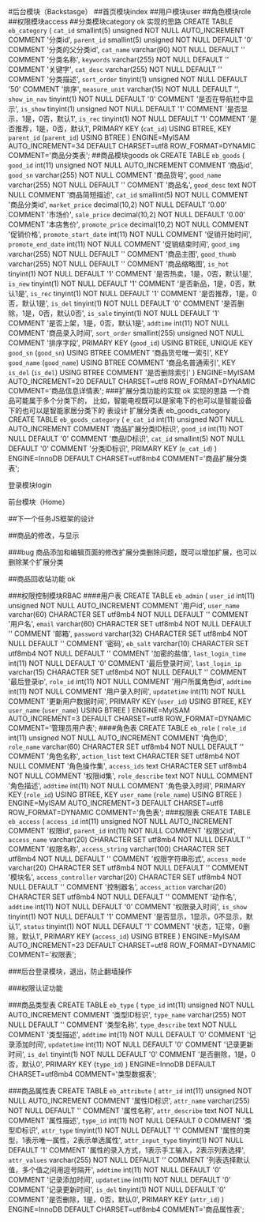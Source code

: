 #后台模块（Backstasge）
##首页模块index
##用户模块user
##角色模块role
##权限模块access
##分类模块category ok
实现的思路
CREATE TABLE `eb_category` (
  `cat_id` smallint(5) unsigned NOT NULL AUTO_INCREMENT COMMENT '分类id',
  `parent_id` smallint(5) unsigned NOT NULL DEFAULT '0' COMMENT '分类的父分类id',
  `cat_name` varchar(90) NOT NULL DEFAULT '' COMMENT '分类名称',
  `keywords` varchar(255) NOT NULL DEFAULT '' COMMENT '关键字',
  `cat_desc` varchar(255) NOT NULL DEFAULT '' COMMENT '分类描述',
  `sort_order` tinyint(1) unsigned NOT NULL DEFAULT '50' COMMENT '排序',
  `measure_unit` varchar(15) NOT NULL DEFAULT '',
  `show_in_nav` tinyint(1) NOT NULL DEFAULT '0' COMMENT '是否在导航栏中显示',
  `is_show` tinyint(1) unsigned NOT NULL DEFAULT '1' COMMENT '是否显示，1是，0否，默认1',
  `is_rec` tinyint(1) NOT NULL DEFAULT '1' COMMENT '是否推荐，1是，0否，默认1',
  PRIMARY KEY (`cat_id`) USING BTREE,
  KEY `parent_id` (`parent_id`) USING BTREE
) ENGINE=MyISAM AUTO_INCREMENT=34 DEFAULT CHARSET=utf8 ROW_FORMAT=DYNAMIC COMMENT='商品分类表';
##商品模块goods ok
CREATE TABLE `eb_goods` (
  `good_id` int(11) unsigned NOT NULL AUTO_INCREMENT COMMENT '商品id',
  `good_sn` varchar(255) NOT NULL COMMENT '商品货号',
  `good_name` varchar(255) NOT NULL DEFAULT '' COMMENT '商品名',
  `good_desc` text NOT NULL COMMENT '商品简短描述',
  `cat_id` smallint(5) NOT NULL COMMENT '商品分类id',
  `market_price` decimal(10,2) NOT NULL DEFAULT '0.00' COMMENT '市场价',
  `sale_price` decimal(10,2) NOT NULL DEFAULT '0.00' COMMENT '本店售价',
  `promote_price` decimal(10,2) NOT NULL COMMENT '促销价格',
  `promote_start_date` int(11) NOT NULL COMMENT '促销开始时间',
  `promote_end_date` int(11) NOT NULL COMMENT '促销结束时间',
  `good_img` varchar(255) NOT NULL DEFAULT '' COMMENT '商品主图',
  `good_thumb` varchar(255) NOT NULL DEFAULT '' COMMENT '商品缩略图',
  `is_hot` tinyint(1) NOT NULL DEFAULT '1' COMMENT '是否热卖，1是，0否，默认1是',
  `is_new` tinyint(1) NOT NULL DEFAULT '1' COMMENT '是否新品，1是，0否，默认1是',
  `is_rec` tinyint(1) NOT NULL DEFAULT '1' COMMENT '是否推荐，1是，0否，默认1是',
  `is_del` tinyint(1) NOT NULL DEFAULT '0' COMMENT '是否删除，1是，0否，默认0否',
  `is_sale` tinyint(1) NOT NULL DEFAULT '1' COMMENT '是否上架，1是，0否，默认1是',
  `addtime` int(11) NOT NULL COMMENT '商品录入时间',
  `sort_order` smallint(255) unsigned NOT NULL COMMENT '排序字段',
  PRIMARY KEY (`good_id`) USING BTREE,
  UNIQUE KEY `good_sn` (`good_sn`) USING BTREE COMMENT '商品货号唯一索引',
  KEY `good_name` (`good_name`) USING BTREE COMMENT '商品名普通索引',
  KEY `is_del` (`is_del`) USING BTREE COMMENT '是否删除索引'
) ENGINE=MyISAM AUTO_INCREMENT=20 DEFAULT CHARSET=utf8 ROW_FORMAT=DYNAMIC COMMENT='商品信息详情表';
###扩展分类功能的实现 ok
实现的思路
一个商品可能属于多个分类下的，
比如，智能电视既可以是家电下的也可以是智能设备下的也可以是智能家居分类下的
表设计 扩展分类表 eb_goods_category
CREATE TABLE `eb_goods_category` (
  `e_cat_id` int(11) unsigned NOT NULL AUTO_INCREMENT COMMENT '商品扩展分类ID标识',
  `good_id` int(11) NOT NULL DEFAULT '0' COMMENT '商品ID标识',
  `cat_id` smallint(5) NOT NULL DEFAULT '0' COMMENT '分类ID标识',
  PRIMARY KEY (`e_cat_id`)
) ENGINE=InnoDB DEFAULT CHARSET=utf8mb4 COMMENT='商品扩展分类表';


登录模块login

前台模块（Home）

##下一个任务JS框架的设计

##商品的修改，与显示

###bug 商品添加和编辑页面的修改扩展分类删除问题，既可以增加扩展，也可以删除某个扩展分类

##商品回收站功能 ok

###权限控制模块RBAC
####用户表
CREATE TABLE `eb_admin` (
  `user_id` int(11) unsigned NOT NULL AUTO_INCREMENT COMMENT '用户id',
  `user_name` varchar(60) CHARACTER SET utf8mb4 NOT NULL DEFAULT '' COMMENT '用户名',
  `email` varchar(60) CHARACTER SET utf8mb4 NOT NULL DEFAULT '' COMMENT '邮箱',
  `password` varchar(32) CHARACTER SET utf8mb4 NOT NULL DEFAULT '' COMMENT '密码',
  `eb_salt` varchar(10) CHARACTER SET utf8mb4 NOT NULL DEFAULT '' COMMENT '加密的盐值',
  `last_login_time` int(11) NOT NULL DEFAULT '0' COMMENT '最后登录时间',
  `last_login_ip` varchar(15) CHARACTER SET utf8mb4 NOT NULL DEFAULT '' COMMENT '最后登录ip',
  `role_id` int(11) NOT NULL COMMENT '用户所属角色id',
  `addtime` int(11) NOT NULL COMMENT '用户录入时间',
  `updatetime` int(11) NOT NULL COMMENT '更新用户数据时间',
  PRIMARY KEY (`user_id`) USING BTREE,
  KEY `user_name` (`user_name`) USING BTREE
) ENGINE=MyISAM AUTO_INCREMENT=3 DEFAULT CHARSET=utf8 ROW_FORMAT=DYNAMIC COMMENT='管理员用户表';
####角色表
CREATE TABLE `eb_role` (
  `role_id` int(11) unsigned NOT NULL AUTO_INCREMENT COMMENT '角色ID',
  `role_name` varchar(60) CHARACTER SET utf8mb4 NOT NULL DEFAULT '' COMMENT '角色名称',
  `action_list` text CHARACTER SET utf8mb4 NOT NULL COMMENT '角色操作集',
  `access_ids` text CHARACTER SET utf8mb4 NOT NULL COMMENT '权限id集',
  `role_describe` text NOT NULL COMMENT '角色描述',
  `addtime` int(11) NOT NULL COMMENT '角色录入时间',
  PRIMARY KEY (`role_id`) USING BTREE,
  KEY `user_name` (`role_name`) USING BTREE
) ENGINE=MyISAM AUTO_INCREMENT=3 DEFAULT CHARSET=utf8 ROW_FORMAT=DYNAMIC COMMENT='角色表';
###权限表
CREATE TABLE `eb_access` (
  `access_id` int(11) unsigned NOT NULL AUTO_INCREMENT COMMENT '权限id',
  `parent_id` int(11) NOT NULL COMMENT '权限父id',
  `access_name` varchar(20) CHARACTER SET utf8mb4 NOT NULL DEFAULT '' COMMENT '权限名称',
  `access_string` varchar(100) CHARACTER SET utf8mb4 NOT NULL DEFAULT '' COMMENT '权限字符串形式',
  `access_mode` varchar(20) CHARACTER SET utf8mb4 NOT NULL DEFAULT '' COMMENT '模块名',
  `access_controller` varchar(20) CHARACTER SET utf8mb4 NOT NULL DEFAULT '' COMMENT '控制器名',
  `access_action` varchar(20) CHARACTER SET utf8mb4 NOT NULL DEFAULT '' COMMENT '动作名',
  `addtime` int(11) NOT NULL DEFAULT '0' COMMENT '权限录入时间',
  `is_show` tinyint(1) NOT NULL DEFAULT '1' COMMENT '是否显示，1显示，0不显示，默认1',
  `status` tinyint(1) NOT NULL DEFAULT '1' COMMENT '状态，1正常，0删除，默认1',
  PRIMARY KEY (`access_id`) USING BTREE
) ENGINE=MyISAM AUTO_INCREMENT=23 DEFAULT CHARSET=utf8 ROW_FORMAT=DYNAMIC COMMENT='权限表';


###后台登录模块，退出，防止翻墙操作

###权限认证功能

###商品类型表
CREATE TABLE `eb_type` (
  `type_id` int(11) unsigned NOT NULL AUTO_INCREMENT COMMENT '类型ID标识',
  `type_name` varchar(255) NOT NULL DEFAULT '' COMMENT '类型名称',
  `type_describe` text NOT NULL COMMENT '类型描述',
  `addtime` int(11) NOT NULL DEFAULT '0' COMMENT '记录添加时间',
  `updatetime` int(11) NOT NULL DEFAULT '0' COMMENT '记录更新时间',
  `is_del` tinyint(1) NOT NULL DEFAULT '0' COMMENT '是否删除，1是，0否，默认0',
  PRIMARY KEY (`type_id`)
) ENGINE=InnoDB DEFAULT CHARSET=utf8mb4 COMMENT='类型数据表';

###商品属性表
CREATE TABLE `eb_attribute` (
  `attr_id` int(11) unsigned NOT NULL AUTO_INCREMENT COMMENT '属性ID标识',
  `attr_name` varchar(255) NOT NULL DEFAULT '' COMMENT '属性名称',
  `attr_describe` text NOT NULL COMMENT '属性描述',
  `type_id` int(11) NOT NULL DEFAULT 0 COMMENT '类型ID标识',
  `attr_type` tinyint(1) NOT NULL DEFAULT '1' COMMENT '属性的类型，1表示唯一属性，2表示单选属性',
  `attr_input_type` tinyint(1) NOT NULL DEFAULT '1' COMMENT '属性的录入方式，1表示手工输入，2表示列表选择',
  `attr_values` varchar(255) NOT NULL DEFAULT '' COMMENT '列表选择默认值，多个值之间用逗号隔开',
  `addtime` int(11) NOT NULL DEFAULT '0' COMMENT '记录添加时间',
  `updatetime` int(11) NOT NULL DEFAULT '0' COMMENT '记录更新时间',
  `is_del` tinyint(1) NOT NULL DEFAULT '0' COMMENT '是否删除，1是，0否，默认0',
  PRIMARY KEY (`attr_id`)
) ENGINE=InnoDB DEFAULT CHARSET=utf8mb4 COMMENT='商品属性表';




























